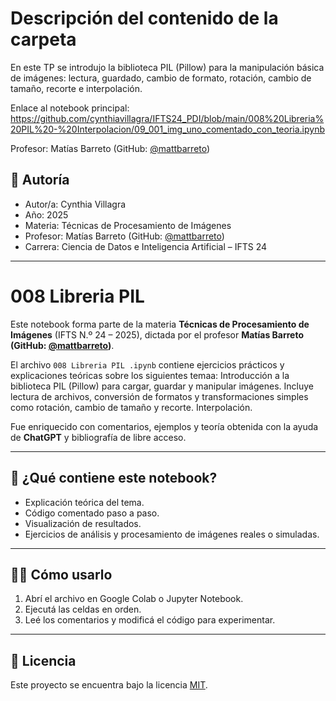 # Descripción del contenido de la carpeta
En este TP se introdujo la biblioteca PIL (Pillow) para la manipulación básica de imágenes: lectura, guardado, cambio de formato, rotación, cambio de tamaño, recorte e interpolación.

Enlace al notebook principal: https://github.com/cynthiavillagra/IFTS24_PDI/blob/main/008%20Libreria%20PIL%20-%20Interpolacion/09_001_img_uno_comentado_con_teoria.ipynb

Profesor: Matías Barreto (GitHub: [@mattbarreto](https://github.com/mattbarreto))

## 👤 Autoría

- Autor/a: Cynthia Villagra
- Año: 2025  
- Materia: Técnicas de Procesamiento de Imágenes  
- Profesor: Matías Barreto (GitHub: [@mattbarreto](https://github.com/mattbarreto))  
- Carrera: Ciencia de Datos e Inteligencia Artificial – IFTS 24

---

# 008 Libreria PIL 

Este notebook forma parte de la materia **Técnicas de Procesamiento de Imágenes** (IFTS N.º 24 – 2025), dictada por el profesor **Matías Barreto (GitHub: [@mattbarreto](https://github.com/mattbarreto))**.  

El archivo `008 Libreria PIL .ipynb` contiene ejercicios prácticos y explicaciones teóricas sobre los siguientes temaa:
Introducción a la biblioteca PIL (Pillow) para cargar, guardar y manipular imágenes. Incluye lectura de archivos, conversión de formatos y transformaciones simples como rotación, cambio de tamaño y recorte. Interpolación.

Fue enriquecido con comentarios, ejemplos y teoría obtenida con la ayuda de **ChatGPT** y bibliografía de libre acceso.

---

## 📘 ¿Qué contiene este notebook?

- Explicación teórica del tema.
- Código comentado paso a paso.
- Visualización de resultados.
- Ejercicios de análisis y procesamiento de imágenes reales o simuladas.

---

## 🧑‍💻 Cómo usarlo

1. Abrí el archivo en Google Colab o Jupyter Notebook.
2. Ejecutá las celdas en orden.
3. Leé los comentarios y modificá el código para experimentar.

---

## 📄 Licencia

Este proyecto se encuentra bajo la licencia [MIT](https://opensource.org/licenses/MIT).
